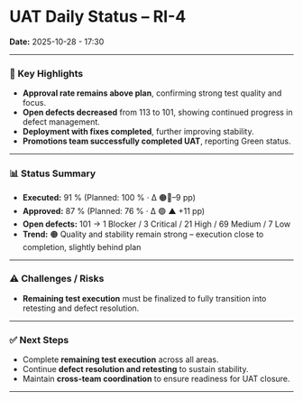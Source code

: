 # UAT Daily Status – RI-4  
**Date:** 2025-10-28  - 17:30

---

### 🔹 Key Highlights
- **Approval rate remains above plan**, confirming strong test quality and focus.  
- **Open defects decreased** from 113 to 101, showing continued progress in defect management.  
- **Deployment with fixes completed**, further improving stability.  
- **Promotions team successfully completed UAT**, reporting Green status.  

---

### 📊 Status Summary
- **Executed:** 91 % (Planned: 100 % · Δ 🟠🔻–9 pp)  
- **Approved:** 87 % (Planned: 76 %  · Δ 🟢 ▲ +11 pp)  
- **Open defects:** 101 → 1 Blocker / 3 Critical / 21 High / 69 Medium / 7 Low  
- **Trend:** 🟠 Quality and stability remain strong – execution close to completion, slightly behind plan  

---

### ⚠️ Challenges / Risks
- **Remaining test execution** must be finalized to fully transition into retesting and defect resolution.  

---

### ✅ Next Steps
- Complete **remaining test execution** across all areas.  
- Continue **defect resolution and retesting** to sustain stability.  
- Maintain **cross-team coordination** to ensure readiness for UAT closure.  

---



